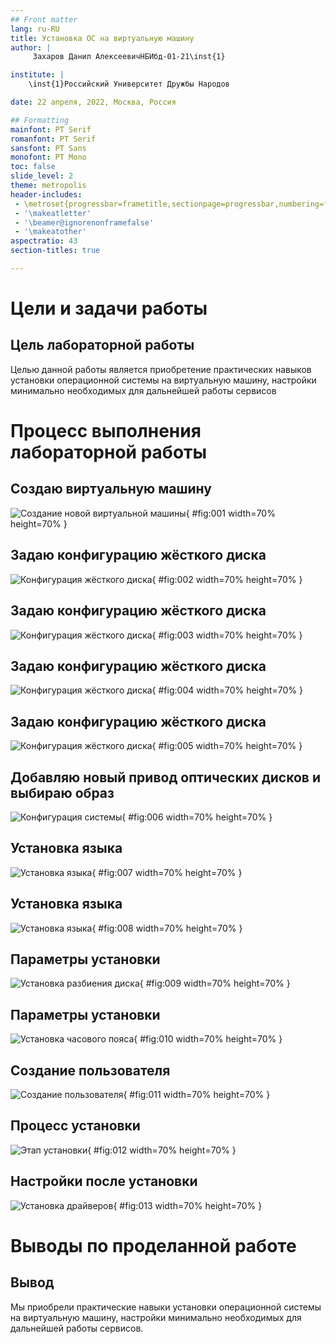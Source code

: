 ```yaml
---
## Front matter
lang: ru-RU
title: Установка ОС на виртуальную машину
author: |
	 Захаров Данил АлексеевичНБИбд-01-21\inst{1}

institute: |
	\inst{1}Российский Университет Дружбы Народов

date: 22 апреля, 2022, Москва, Россия

## Formatting
mainfont: PT Serif
romanfont: PT Serif
sansfont: PT Sans
monofont: PT Mono
toc: false
slide_level: 2
theme: metropolis
header-includes: 
 - \metroset{progressbar=frametitle,sectionpage=progressbar,numbering=fraction}
 - '\makeatletter'
 - '\beamer@ignorenonframefalse'
 - '\makeatother'
aspectratio: 43
section-titles: true

---
```


# Цели и задачи работы

## Цель лабораторной работы

Целью данной работы является приобретение практических навыков установки операционной системы на виртуальную машину, настройки минимально необходимых для дальнейшей работы сервисов

# Процесс выполнения лабораторной работы

## Создаю виртуальную машину

![Создание новой виртуальной машины](image/01.png){ #fig:001 width=70% height=70% }

## Задаю конфигурацию жёсткого диска

![Конфигурация жёсткого диска](image/02.png){ #fig:002 width=70% height=70% }

## Задаю конфигурацию жёсткого диска

![Конфигурация жёсткого диска](image/03.png){ #fig:003 width=70% height=70% }

## Задаю конфигурацию жёсткого диска

![Конфигурация жёсткого диска](image/04.png){ #fig:004 width=70% height=70% }

## Задаю конфигурацию жёсткого диска

![Конфигурация жёсткого диска](image/05.png){ #fig:005 width=70% height=70% }

## Добавляю новый привод оптических дисков и выбираю образ 

![Конфигурация системы](image/06.png){ #fig:006 width=70% height=70% }

## Установка языка

![Установка языка](image/07.png){ #fig:007 width=70% height=70% }

## Установка языка

![Установка языка](image/08.png){ #fig:008 width=70% height=70% }

## Параметры установки

![Установка разбиения диска](image/09.png){ #fig:009 width=70% height=70% }

## Параметры установки

![Установка часового пояса](image/10.png){ #fig:010 width=70% height=70% }

## Создание пользователя

![Создание пользователя](image/11.png){ #fig:011 width=70% height=70% }

## Процесс установки

![Этап установки](image/12.png){ #fig:012 width=70% height=70% }

## Настройки после установки

![Установка драйверов](image/13.png){ #fig:013 width=70% height=70% }


# Выводы по проделанной работе

## Вывод

Мы приобрели практические навыки установки операционной системы на виртуальную машину, настройки минимально необходимых для дальнейшей работы сервисов.